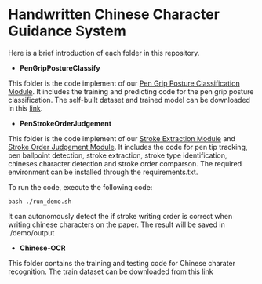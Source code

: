 # Handwritten Chinese Character Guidance System



Here is a brief introduction of each folder in this repository.

- **PenGripPostureClassify**

This folder is the code implement of our <u>Pen Grip Posture Classification Module</u>. It includes the training and predicting code for the pen grip posture classification. The self-built  dataset and trained model can be downloaded in this [link](https://drive.google.com/drive/folders/1olMh_5u8aiRBAkjXN68F6oSOdx41EIs4?usp=share_link). 

- **PenStrokeOrderJudgement**

This folder is the code implement of our <u>Stroke Extraction Module</u> and <u>Stroke Order Judgement Module</u>. It includes the code for pen tip tracking, pen ballpoint detection, stroke extraction, stroke type identification, chineses character detection and stroke order comparson. The required environment can be installed through the requirements.txt. 

To run the code, execute the following code:

```
bash ./run_demo.sh
```

It can autonomously detect the if stroke writing order is correct when writing chinese characters on the paper. The result will be saved in ./demo/output

- **Chinese-OCR**

This folder contains the training and testing code for Chinese charater recognition. The train dataset can be downloaded from this [link](http://www.nlpr.ia.ac.cn/databases/handwriting/Download.html)
